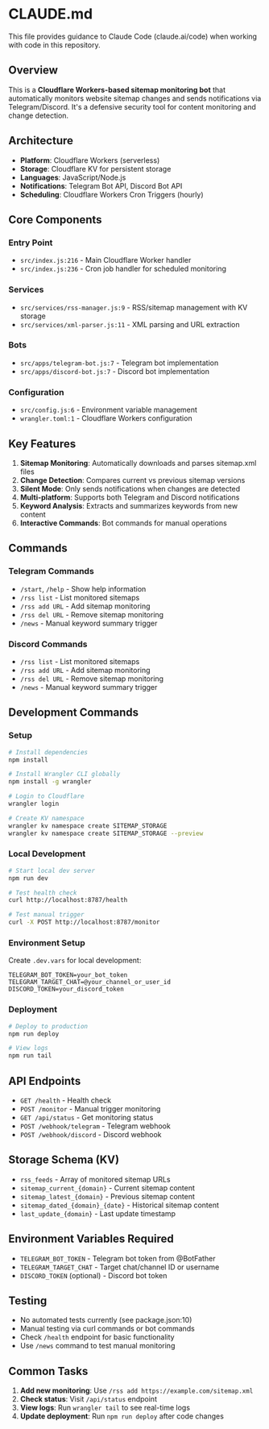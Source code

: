 # CLAUDE.md

This file provides guidance to Claude Code (claude.ai/code) when working with code in this repository.

## Overview
This is a **Cloudflare Workers-based sitemap monitoring bot** that automatically monitors website sitemap changes and sends notifications via Telegram/Discord. It's a defensive security tool for content monitoring and change detection.

## Architecture
- **Platform**: Cloudflare Workers (serverless)
- **Storage**: Cloudflare KV for persistent storage
- **Languages**: JavaScript/Node.js
- **Notifications**: Telegram Bot API, Discord Bot API
- **Scheduling**: Cloudflare Workers Cron Triggers (hourly)

## Core Components

### Entry Point
- `src/index.js:216` - Main Cloudflare Worker handler
- `src/index.js:236` - Cron job handler for scheduled monitoring

### Services
- `src/services/rss-manager.js:9` - RSS/sitemap management with KV storage
- `src/services/xml-parser.js:11` - XML parsing and URL extraction

### Bots
- `src/apps/telegram-bot.js:7` - Telegram bot implementation
- `src/apps/discord-bot.js:7` - Discord bot implementation

### Configuration
- `src/config.js:6` - Environment variable management
- `wrangler.toml:1` - Cloudflare Workers configuration

## Key Features
1. **Sitemap Monitoring**: Automatically downloads and parses sitemap.xml files
2. **Change Detection**: Compares current vs previous sitemap versions
3. **Silent Mode**: Only sends notifications when changes are detected
4. **Multi-platform**: Supports both Telegram and Discord notifications
5. **Keyword Analysis**: Extracts and summarizes keywords from new content
6. **Interactive Commands**: Bot commands for manual operations

## Commands

### Telegram Commands
- `/start`, `/help` - Show help information
- `/rss list` - List monitored sitemaps
- `/rss add URL` - Add sitemap monitoring
- `/rss del URL` - Remove sitemap monitoring
- `/news` - Manual keyword summary trigger

### Discord Commands
- `/rss list` - List monitored sitemaps
- `/rss add URL` - Add sitemap monitoring
- `/rss del URL` - Remove sitemap monitoring
- `/news` - Manual keyword summary trigger

## Development Commands

### Setup
```bash
# Install dependencies
npm install

# Install Wrangler CLI globally
npm install -g wrangler

# Login to Cloudflare
wrangler login

# Create KV namespace
wrangler kv namespace create SITEMAP_STORAGE
wrangler kv namespace create SITEMAP_STORAGE --preview
```

### Local Development
```bash
# Start local dev server
npm run dev

# Test health check
curl http://localhost:8787/health

# Test manual trigger
curl -X POST http://localhost:8787/monitor
```

### Environment Setup
Create `.dev.vars` for local development:
```
TELEGRAM_BOT_TOKEN=your_bot_token
TELEGRAM_TARGET_CHAT=@your_channel_or_user_id
DISCORD_TOKEN=your_discord_token
```

### Deployment
```bash
# Deploy to production
npm run deploy

# View logs
npm run tail
```

## API Endpoints
- `GET /health` - Health check
- `POST /monitor` - Manual trigger monitoring
- `GET /api/status` - Get monitoring status
- `POST /webhook/telegram` - Telegram webhook
- `POST /webhook/discord` - Discord webhook

## Storage Schema (KV)
- `rss_feeds` - Array of monitored sitemap URLs
- `sitemap_current_{domain}` - Current sitemap content
- `sitemap_latest_{domain}` - Previous sitemap content
- `sitemap_dated_{domain}_{date}` - Historical sitemap content
- `last_update_{domain}` - Last update timestamp

## Environment Variables Required
- `TELEGRAM_BOT_TOKEN` - Telegram bot token from @BotFather
- `TELEGRAM_TARGET_CHAT` - Target chat/channel ID or username
- `DISCORD_TOKEN` (optional) - Discord bot token

## Testing
- No automated tests currently (see package.json:10)
- Manual testing via curl commands or bot commands
- Check `/health` endpoint for basic functionality
- Use `/news` command to test manual monitoring

## Common Tasks
1. **Add new monitoring**: Use `/rss add https://example.com/sitemap.xml`
2. **Check status**: Visit `/api/status` endpoint
3. **View logs**: Run `wrangler tail` to see real-time logs
4. **Update deployment**: Run `npm run deploy` after code changes